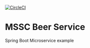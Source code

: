 [![CircleCI](https://circleci.com/gh/dfcoffin/mssc-beer-service.svg?style=svg)](https://circleci.com/gh/dfcoffin/mssc-beer-service)
# MSSC Beer Service

Spring Boot Microservice example